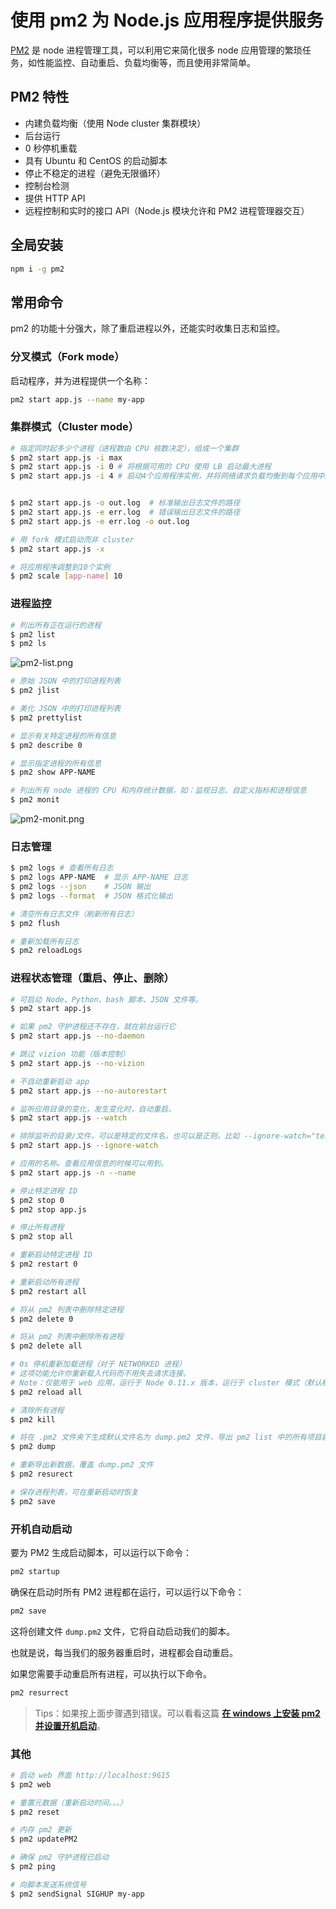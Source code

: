 # 使用 pm2 为 Node.js 应用程序提供服务

[PM2](https://pm2.keymetrics.io/) 是 node 进程管理工具，可以利用它来简化很多 node 应用管理的繁琐任务，如性能监控、自动重启、负载均衡等，而且使用非常简单。

## PM2 特性

- 内建负载均衡（使用 Node cluster 集群模块）
- 后台运行
- 0 秒停机重载
- 具有 Ubuntu 和 CentOS 的启动脚本
- 停止不稳定的进程（避免无限循环）
- 控制台检测
- 提供 HTTP API
- 远程控制和实时的接口 API（Node.js 模块允许和 PM2 进程管理器交互）

## 全局安装

```bash
npm i -g pm2
```

## 常用命令

pm2 的功能十分强大，除了重启进程以外，还能实时收集日志和监控。

### 分叉模式（Fork mode）

启动程序，并为进程提供一个名称：

```bash
pm2 start app.js --name my-app
```

### 集群模式（Cluster mode）

```bash
# 指定同时起多少个进程（进程数由 CPU 核数决定），组成一个集群
$ pm2 start app.js -i max
$ pm2 start app.js -i 0 # 将根据可用的 CPU 使用 LB 启动最大进程
$ pm2 start app.js -i 4 # 启动4个应用程序实例，并将网络请求负载均衡到每个应用中。


$ pm2 start app.js -o out.log  # 标准输出日志文件的路径
$ pm2 start app.js -e err.log  # 错误输出日志文件的路径
$ pm2 start app.js -e err.log -o out.log

# 用 fork 模式启动而非 cluster
$ pm2 start app.js -x

# 将应用程序调整到10个实例
$ pm2 scale [app-name] 10
```

### 进程监控

```bash
# 列出所有正在运行的进程
$ pm2 list
$ pm2 ls
```

![pm2-list.png](https://upload-images.jianshu.io/upload_images/18281896-7323a06d7f74660e.png?imageMogr2/auto-orient/strip%7CimageView2/2/w/1240)

```bash
# 原始 JSON 中的打印进程列表
$ pm2 jlist

# 美化 JSON 中的打印进程列表
$ pm2 prettylist

# 显示有关特定进程的所有信息
$ pm2 describe 0

# 显示指定进程的所有信息
$ pm2 show APP-NAME

# 列出所有 node 进程的 CPU 和内存统计数据，如：监视日志、自定义指标和进程信息
$ pm2 monit
```

![pm2-monit.png](https://upload-images.jianshu.io/upload_images/18281896-7b37b90a767f2a6e.png?imageMogr2/auto-orient/strip%7CimageView2/2/w/1240)

### 日志管理

```bash
$ pm2 logs # 查看所有日志
$ pm2 logs APP-NAME  # 显示 APP-NAME 日志
$ pm2 logs --json    # JSON 输出
$ pm2 logs --format  # JSON 格式化输出

# 清空所有日志文件（刷新所有日志）
$ pm2 flush

# 重新加载所有日志
$ pm2 reloadLogs
```

### 进程状态管理（重启、停止、删除）

```bash
# 可启动 Node、Python、bash 脚本、JSON 文件等。
$ pm2 start app.js

# 如果 pm2 守护进程还不存在，就在前台运行它
$ pm2 start app.js --no-daemon

# 跳过 vizion 功能（版本控制）
$ pm2 start app.js --no-vizion

# 不自动重新启动 app
$ pm2 start app.js --no-autorestart

# 监听应用目录的变化，发生变化时，自动重启。
$ pm2 start app.js --watch

# 排除监听的目录/文件，可以是特定的文件名，也可以是正则。比如 --ignore-watch="test node_modules "some scripts""
$ pm2 start app.js --ignore-watch

# 应用的名称。查看应用信息的时候可以用到。
$ pm2 start app.js -n --name

# 停止特定进程 ID
$ pm2 stop 0
$ pm2 stop app.js

# 停止所有进程
$ pm2 stop all

# 重新启动特定进程 ID
$ pm2 restart 0

# 重新启动所有进程
$ pm2 restart all

# 将从 pm2 列表中删除特定进程
$ pm2 delete 0

# 将从 pm2 列表中删除所有进程
$ pm2 delete all

# 0s 停机重新加载进程（对于 NETWORKED 进程）
# 这项功能允许你重新载入代码而不用失去请求连接。
# Note：仅能用于 web 应用，运行于 Node 0.11.x 版本，运行于 cluster 模式（默认模式）
$ pm2 reload all

# 清除所有进程
$ pm2 kill

# 将在 .pm2 文件夹下生成默认文件名为 dump.pm2 文件，导出 pm2 list 中的所有项目启动方式的数据
$ pm2 dump

# 重新导出新数据，覆盖 dump.pm2 文件
$ pm2 resurect

# 保存进程列表，可在重新启动时恢复
$ pm2 save
```

### 开机自动启动

要为 PM2 生成启动脚本，可以运行以下命令：

```bash
pm2 startup
```

确保在启动时所有 PM2 进程都在运行，可以运行以下命令：

```bash
pm2 save
```

这将创建文件 `dump.pm2` 文件，它将自动启动我们的脚本。

也就是说，每当我们的服务器重启时，进程都会自动重启。

如果您需要手动重启所有进程，可以执行以下命令。

```bash
pm2 resurrect
```

> Tips：如果按上面步骤遇到错误。可以看看这篇 **[在 windows 上安装 pm2 并设置开机启动](https://www.huaface.com/article/11)**。

### 其他

```bash
# 启动 web 界面 http://localhost:9615
$ pm2 web

# 重置元数据（重新启动时间。。。）
$ pm2 reset

# 内存 pm2 更新
$ pm2 updatePM2

# 确保 pm2 守护进程已启动
$ pm2 ping

# 向脚本发送系统信号
$ pm2 sendSignal SIGHUP my-app
```
